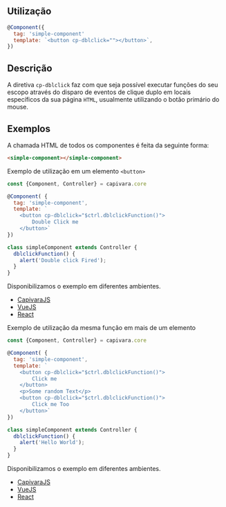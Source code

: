 ## Utilização

```js
@Component({
  tag: 'simple-component'
  template: `<button cp-dblclick=""></button>`,
})
```

## Descrição

A diretiva `cp-dblclick` faz com que seja possível executar funções do seu escopo através do disparo de eventos de clique duplo em locais específicos da sua página `HTML`, usualmente utilizando o botão primário do mouse.

## Exemplos

A chamada HTML de todos os componentes é feita da seguinte forma:

```HTML
<simple-component></simple-component>
```

Exemplo de utilização em um elemento `<button>`

```js
const {Component, Controller} = capivara.core

@Component( {
  tag: 'simple-component',
  template: `
    <button cp-dblclick="$ctrl.dblclickFunction()">
        Double Click me
    </button>`
})

class simpleComponent extends Controller {
  dblclickFunction() {
    alert('Double click Fired');
  }
}
```
Disponibilizamos o exemplo em diferentes ambientes.
* [CapivaraJS](https://jsfiddle.net/jcanabarro/zf8gqh0d/351/)
* [VueJS](http://jsfiddle.net/jcanabarro/ygznj9mt/44/)
* [React]()


Exemplo de utilização da mesma função em mais de um elemento

```js
const {Component, Controller} = capivara.core

@Component( {
  tag: 'simple-component',
  template: `
  	<button cp-dblclick="$ctrl.dblclickFunction()">
        Click me
    </button>
    <p>Some random Text</p>
    <button cp-dblclick="$ctrl.dblclickFunction()">
        Click me Too
    </button>`
})

class simpleComponent extends Controller {
  dblclickFunction() {
    alert('Hello World');
  }
}
```
Disponibilizamos o exemplo em diferentes ambientes.
* [CapivaraJS](https://jsfiddle.net/jcanabarro/zf8gqh0d/352/)
* [VueJS](http://jsfiddle.net/jcanabarro/ygznj9mt/46/)
* [React]()
